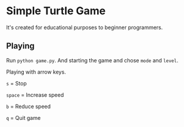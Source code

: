 # Simple Turtle Game
It's created for educational purposes to beginner programmers.

## Playing
Run `python game.py`. And starting the game and chose `mode` and `level`.

Playing with arrow keys.

`s` = Stop

`space` = Increase speed

`b` = Reduce speed

`q` = Quit game

